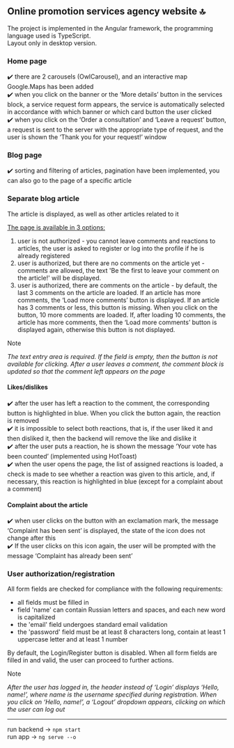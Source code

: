 ## Online promotion services agency website 🔝

The project is implemented in the Angular framework, the programming language used is TypeScript.</br>
Layout only in desktop version.

<h3>Home page</h3>
✔️ there are 2 carousels (OwlCarousel), and an interactive map Google.Maps has been added</br>
✔️ when you click on the banner or the ‘More details’ button in the services block, a service request form appears, the service is automatically selected in accordance with which banner or which card button the user clicked</br>
✔️ when you click on the ‘Order a consultation’ and ‘Leave a request’ button, a request is sent to the server with the appropriate type of request, and the user is shown the ‘Thank you for your request!’ window

<h3>Blog page</h3>
✔️ sorting and filtering of articles, pagination have been implemented, you can also go to the page of a specific article

<h3>Separate blog article</h3>

The article is displayed, as well as other articles related to it</br>

<ins>The page is available in 3 options:</ins>

1) user is not authorized - you cannot leave comments and reactions to articles, the user is asked to register or log into the profile if he is already registered
2) user is authorized, but there are no comments on the article yet - comments are allowed, the text 'Be the first to leave your comment on the article!' will be displayed.
3) user is authorized, there are comments on the article - by default, the last 3 comments on the article are loaded. If an article has more comments, the ‘Load more comments’ button is displayed. If an article has 3 comments or less, this button is missing. When you click on the button, 10 more comments are loaded. If, after loading 10 comments, the article has more comments, then the ‘Load more comments’ button is displayed again, otherwise this button is not displayed.
> [!Note]
> _The text entry area is required. If the field is empty, then the button is not available for clicking. After a user leaves a comment, the comment block is updated so that the comment left appears on the page_


<h4>Likes/dislikes</h4>
✔️ after the user has left a reaction to the comment, the corresponding button is highlighted in blue. When you click the button again, the reaction is removed</br>
✔️ it is impossible to select both reactions, that is, if the user liked it and then disliked it, then the backend will remove the like and dislike it</br>
✔️ after the user puts a reaction, he is shown the message ‘Your vote has been counted’ (implemented using HotToast)</br>
✔️ when the user opens the page, the list of assigned reactions is loaded, a check is made to see whether a reaction was given to this article, and, if necessary, this reaction is highlighted in blue (except for a complaint about a comment)

<h4>Complaint about the article</h4>
✔️ when user clicks on the button with an exclamation mark, the message ‘Complaint has been sent’ is displayed, the state of the icon does not change after this</br>
✔️ If the user clicks on this icon again, the user will be prompted with the message ‘Complaint has already been sent’

<h3>User authorization/registration</h3>

All form fields are checked for compliance with the following requirements:

- all fields must be filled in</br>
- field 'name' can contain Russian letters and spaces, and each new word is capitalized</br>
- the 'email' field undergoes standard email validation</br>
- the 'password' field must be at least 8 characters long, contain at least 1 uppercase letter and at least 1 number</br>

By default, the Login/Register button is disabled. When all form fields are filled in and valid, the user can proceed to further actions.</br>

> [!Note]
> _After the user has logged in, the header instead of ‘Login’ displays ‘Hello, name!’, where name is the username specified during registration. When you click on ‘Hello, name!’, a ‘Logout’ dropdown appears, clicking on which the user can log out_

<hr>

run backend → `npm start`<br>
run app → `ng serve --o`
